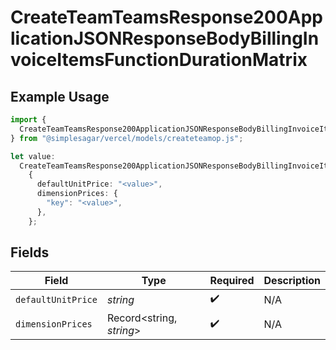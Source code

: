 # CreateTeamTeamsResponse200ApplicationJSONResponseBodyBillingInvoiceItemsFunctionDurationMatrix

## Example Usage

```typescript
import {
  CreateTeamTeamsResponse200ApplicationJSONResponseBodyBillingInvoiceItemsFunctionDurationMatrix,
} from "@simplesagar/vercel/models/createteamop.js";

let value:
  CreateTeamTeamsResponse200ApplicationJSONResponseBodyBillingInvoiceItemsFunctionDurationMatrix =
    {
      defaultUnitPrice: "<value>",
      dimensionPrices: {
        "key": "<value>",
      },
    };
```

## Fields

| Field                    | Type                     | Required                 | Description              |
| ------------------------ | ------------------------ | ------------------------ | ------------------------ |
| `defaultUnitPrice`       | *string*                 | :heavy_check_mark:       | N/A                      |
| `dimensionPrices`        | Record<string, *string*> | :heavy_check_mark:       | N/A                      |
